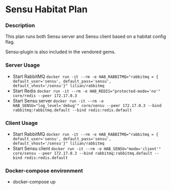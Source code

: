 # Sensu Habitat Plan

### Description
This plan runs both Sensu server and Sensu client based on a habitat config flag.

Sensu-plugin is also included in the vendored gems.

### Server Usage

* Start RabbitMQ `docker run -it --rm -e HAB_RABBITMQ="rabbitmq = { default_user='sensu', default_pass='sensu', default_vhost='/sensu'}" lilian/rabbitmq`
* Start Redis `docker run -it --rm -e HAB_REDIS="protected-mode='no'" core/redis --peer 172.17.0.3`
* Start Sensu server `docker run -it --rm -e HAB_SENSU="log_level='debug'" core/sensu --peer 172.17.0.3 --bind rabbitmq:rabbitmq.default --bind redis:redis.default`


### Client Usage

* Start RabbitMQ `docker run -it --rm -e HAB_RABBITMQ="rabbitmq = { default_user='sensu', default_pass='sensu', default_vhost='/sensu'}" lilian/rabbitmq`
* Start Sensu client `docker run -it --rm -e HAB_SENSU="mode='client'" core/sensu --peer 172.17.0.3 --bind rabbitmq:rabbitmq.default --bind redis:redis.default`

### Docker-compose environment

* docker-compose up
